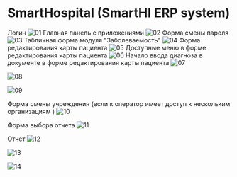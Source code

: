 SmartHospital (SmartHl ERP system)
====================================
Логин
![01](https://github.com/elston/orgzdrav/blob/master/screen/01.png "01")
Главная панель с приложениями
![02](https://github.com/elston/orgzdrav/blob/master/screen/02.png "02")
Форма смены пароля
![03](https://github.com/elston/orgzdrav/blob/master/screen/03.png "03")
Табличная форма модуля "Заболеваемость"
![04](https://github.com/elston/orgzdrav/blob/master/screen/04.png "04")
Форма редактирования карты пациента
![05](https://github.com/elston/orgzdrav/blob/master/screen/05.png "05")
Доступные меню в форме редактирования карты пациента
![06](https://github.com/elston/orgzdrav/blob/master/screen/06.png "06")
Начало ввода диагноза в документе в форме редактирования карты пациента
![07](https://github.com/elston/orgzdrav/blob/master/screen/07.png "07")

![08](https://github.com/elston/orgzdrav/blob/master/screen/08.png "08")

![09](https://github.com/elston/orgzdrav/blob/master/screen/09.png "09")

Форма смены учреждения (если к оператор имеет доступ к нескольким организациям )
![10](https://github.com/elston/orgzdrav/blob/master/screen/10.png "10")

Форма выбора отчета
![11](https://github.com/elston/orgzdrav/blob/master/screen/11.png "11")

Отчет
![12](https://github.com/elston/orgzdrav/blob/master/screen/12.png "12")

![13](https://github.com/elston/orgzdrav/blob/master/screen/12.png "13")

![14](https://github.com/elston/orgzdrav/blob/master/screen/12.png "14")